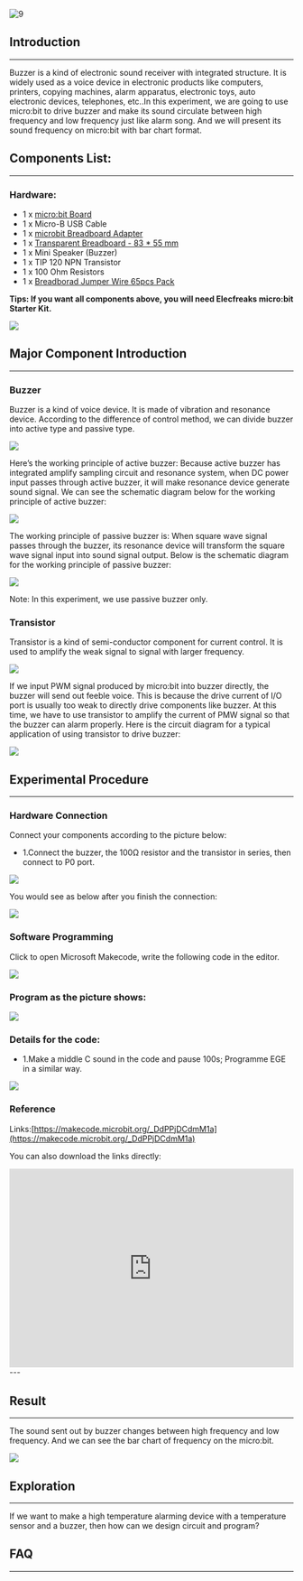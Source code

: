  ![9](https://i.imgur.com/nCSnCEt.jpg)

## Introduction

---
Buzzer is a kind of electronic sound receiver with integrated structure. It is widely used as a voice device in electronic products like computers, printers, copying machines, alarm apparatus, electronic toys, auto electronic devices, telephones, etc..In this experiment, we are going to use micro:bit to drive buzzer and make its sound circulate between high frequency and low frequency just like alarm song. And we will present its sound frequency on micro:bit  with bar chart format.

## Components List:
---
### Hardware:
- 1 x [micro:bit Board](http://www.elecfreaks.com/estore/bbc-micro-bit-board-for-coding-programming.html)
- 1 x Micro-B USB Cable
- 1 x [microbit Breadboard Adapter](http://www.elecfreaks.com/estore/microbit-breadboard-adapter.html)
- 1 x [Transparent Breadboard - 83 * 55 mm](http://www.elecfreaks.com/estore/transparent-breadboard-83-55-mm.html)
- 1 x Mini Speaker (Buzzer)
- 1 x TIP 120 NPN Transistor
- 1 x 100 Ohm Resistors
- 1 x [Breadborad Jumper Wire 65pcs Pack](http://www.elecfreaks.com/estore/breadborad-jumper-wire-65pcs-pack.html)

****Tips: If you want all components above, you will need Elecfreaks micro:bit Starter Kit.****

![](https://i.imgur.com/W4tseua.jpg)

## Major Component Introduction

---
### Buzzer

Buzzer is a kind of voice device. It is made of vibration and resonance device. According to the difference of control method, we can divide buzzer into active type and passive type.

![](https://i.imgur.com/KfDVHIk.jpg)

Here’s the working principle of active buzzer: 
Because active buzzer has integrated amplify sampling circuit and resonance system, when DC power input passes through active buzzer, it will make resonance device generate sound signal. We can see the schematic diagram below for the working principle of active buzzer:

![](https://i.imgur.com/spNnKiB.jpg) 

The working principle of passive buzzer is: When square wave signal passes through the buzzer, its resonance device will transform the square wave signal input into sound signal output. Below is the schematic diagram for the working principle of passive buzzer:

![](https://i.imgur.com/kNHyjjl.jpg)

Note: In this experiment, we use passive buzzer only.

### Transistor

Transistor is a kind of semi-conductor component for current control. It is used to amplify the weak signal to signal with larger frequency.

![](https://i.imgur.com/LEvAFS5.jpg)

If we input PWM signal produced by micro:bit into buzzer directly, the buzzer will send out feeble voice. This is because the drive current of I/O port is usually too weak to directly drive components like buzzer. At this time, we have to use transistor to amplify the current of PMW signal so that the buzzer can alarm properly. Here is the circuit diagram for a typical application of using transistor to drive buzzer:

![](https://i.imgur.com/ZhQ3fhv.jpg)


## Experimental Procedure
---
### Hardware Connection
Connect your components according to the picture below: 

- 1.Connect the buzzer, the 100Ω resistor and the transistor in series, then connect to P0 port.

![](https://i.imgur.com/YTNuh7H.jpg)

You would see as  below after you finish the connection: 

![](https://i.imgur.com/iYiZM7O.jpg)

### Software Programming

Click to open Microsoft Makecode, write the following code in the editor.

![](https://i.imgur.com/JHZUvh2.png)

### Program as the picture shows:

![](https://i.imgur.com/6bZq6wz.png)

### Details for the code:
- 1.Make a middle C sound in the code and pause 100s; Programme EGE in a similar way.

![](https://i.imgur.com/PyomwJL.png)

### Reference
Links:[https://makecode.microbit.org/_DdPPjDCdmM1a](https://makecode.microbit.org/_DdPPjDCdmM1a)

You can also download the links directly:

<div style="position:relative;height:0;padding-bottom:70%;overflow:hidden;"><iframe style="position:absolute;top:0;left:0;width:100%;height:100%;" src="https://makecode.microbit.org/#pub:_DdPPjDCdmM1a" frameborder="0" sandbox="allow-popups allow-forms allow-scripts allow-same-origin"></iframe></div>  
---

## Result
---
The sound sent out by buzzer changes between high frequency and low frequency. And we can see the bar chart of frequency on the micro:bit.

![](https://i.imgur.com/2AJXtVY.gif)


## Exploration
---
If we want to make a high temperature alarming device with a temperature sensor and a buzzer, then how can we design circuit and program? 

## FAQ
---



